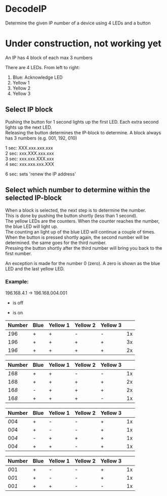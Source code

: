 # DecodeIP
Determine the given IP number of a device using 4 LEDs and a button

# Under construction, not working yet

An IP has 4 block of each max 3 numbers

There are 4 LEDs. From left to right:
1. Blue: Acknowledge LED
2. Yellow 1
3. Yellow 2
4. Yellow 3

## Select IP block
Pushing the button for 1 second lights up the first LED. Each extra second lights up the next LED.<br>
Releasing the button determines the IP-block to determine.
A block always has 3 numbers (e.g. 001, 192, 010)

1 sec: XXX.xxx.xxx.xxx<br>
2 sec: xxx.XXX.xxx.xxx<br>
3 sec: xxx.xxx.XXX.xxx<br>
4 sec: xxx.xxx.xxx.XXX<br>

6 sec: sets 'renew the IP address'

## Select which number to determine within the selected IP-block
When a block is selected, the next step is to determine the number.<br>
This is done by pushing the button shortly (less than 1 second).<br>
The yellow LEDs are the counters. When the counter reaches the number, the blue LED will light up.<br>
The counting an light up of the blue LED will continue a couple of times.<br>
When the button is pressed shortly again, the second number will be determined. the same goes for the third number.<br>
Pressing the button shortly after the third number will bring you back to the first number.<br>

An exception is made for the number 0 (zero). A zero is shown as the blue LED and the last yellow LED.

### Example:
196.168.4.1   ->  196.168.004.001

- is off<br>
+ is on<br>

|Number |Blue   |Yellow 1|Yellow 2|Yellow 3|     |
|:------|:------|:-------|:-------|:-------|:----|
|*1*96  |+      |+       |-       |-       |1x   |
|1*9*6  |+      |+       |+       |+       |3x   |
|19*6*  |+      |+       |+       |+       |2x   |

|Number |Blue   |Yellow 1|Yellow 2|Yellow 3|     |
|:------|:------|:-------|:-------|:-------|:----|
|*1*68  |+      |+       |-       |-       |1x   |
|1*6*8  |+      |+       |+       |+       |2x   |
|16*8*  |-      |+       |+       |+       |2x   |
|16*8*  |+      |+       |+       |-       |1x   |

|Number |Blue   |Yellow 1|Yellow 2|Yellow 3|     |
|:------|:------|:-------|:-------|:-------|:----|
|*0*04  |+      |-       |-       |+       |1x   |
|0*0*4  |+      |-       |-       |+       |1x   |
|00*4*  |-      |+       |+       |+       |1x   |
|00*4*  |+      |+       |-       |+       |1x   |

|Number |Blue   |Yellow 1|Yellow 2|Yellow 3|     |
|:------|:------|:-------|:-------|:-------|:----|
|*0*01  |+      |-       |-       |+       |1x   |
|0*0*1  |+      |-       |-       |+       |1x   |
|00*1*  |+      |+       |-       |-       |1x   |

